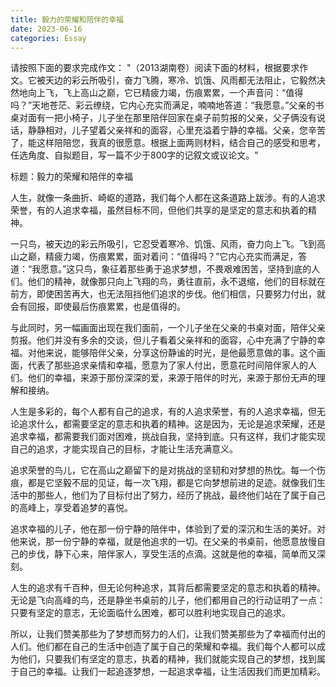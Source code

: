 ```yaml
---
title: 毅力的荣耀和陪伴的幸福
date: 2023-06-16
categories: Essay
---
```




请按照下面的要求完成作文：
"（2013湖南卷）阅读下面的材料，根据要求作文。它被天边的彩云所吸引，奋力飞腾，寒冷、饥饿、风雨都无法阻止，它毅然决然地向上飞，飞上高山之巅，它已精疲力竭，伤痕累累，一个声音问：“值得吗？”天地苍茫、彩云缭绕，它内心充实而满足，喃喃地答道：“我愿意。”父亲的书桌对面有一把小椅子，儿子坐在那里陪伴回家在桌子前剪报的父亲，父子俩没有说话，静静相对，儿子望着父亲祥和的面容，心里充溢着宁静的幸福。父亲，您辛苦了，能这样陪陪您，我真的很愿意。根据上面两则材料，结合自己的感受和思考，任选角度、自拟题目，写一篇不少于800字的记叙文或议论文。"

标题：毅力的荣耀和陪伴的幸福

人生，就像一条曲折、崎岖的道路，我们每个人都在这条道路上跋涉。有的人追求荣誉，有的人追求幸福，虽然目标不同，但他们共享的是坚定的意志和执着的精神。

一只鸟，被天边的彩云所吸引，它忍受着寒冷、饥饿、风雨，奋力向上飞。飞到高山之巅，精疲力竭，伤痕累累，面对着问：“值得吗？”它内心充实而满足，答道：“我愿意。”这只鸟，象征着那些勇于追求梦想，不畏艰难困苦，坚持到底的人们。他们的精神，就像那只向上飞翔的鸟，勇往直前，永不退缩，他们的目标就在前方，即使困苦再大，也无法阻挡他们追求的步伐。他们相信，只要努力付出，就会有回报，即使最后伤痕累累，也是值得的。

与此同时，另一幅画面出现在我们面前，一个儿子坐在父亲的书桌对面，陪伴父亲剪报。他们并没有多余的交谈，但儿子看着父亲祥和的面容，心中充满了宁静的幸福。对他来说，能够陪伴父亲，分享这份静谧的时光，是他最愿意做的事。这个画面，代表了那些追求亲情和幸福，愿意为了家人付出，愿意花时间陪伴家人的人们。他们的幸福，来源于那份深深的爱，来源于陪伴的时光，来源于那份无声的理解和接纳。

人生是多彩的，每个人都有自己的追求，有的人追求荣誉，有的人追求幸福，但无论追求什么，都需要坚定的意志和执着的精神。这是因为，无论是追求荣耀，还是追求幸福，都需要我们面对困难，挑战自我，坚持到底。只有这样，我们才能实现自己的追求，才能实现自己的目标，才能让生活充满意义。

追求荣誉的鸟儿，它在高山之巅留下的是对挑战的坚韧和对梦想的热忱。每一个伤痕，都是它坚毅不屈的见证，每一次飞翔，都是它向梦想前进的足迹。就像我们生活中的那些人，他们为了目标付出了努力，经历了挑战，最终他们站在了属于自己的高峰上，享受着追梦的喜悦。

追求幸福的儿子，他在那一份宁静的陪伴中，体验到了爱的深沉和生活的美好。对他来说，那一份宁静的幸福，就是他追求的一切。在父亲的书桌前，他愿意放慢自己的步伐，静下心来，陪伴家人，享受生活的点滴。这就是他的幸福，简单而又深刻。

人生的追求有千百种，但无论何种追求，其背后都需要坚定的意志和执着的精神。无论是飞向高峰的鸟，还是静坐书桌前的儿子，他们都用自己的行动证明了一点：只要有坚定的意志，无论面临什么困难，都可以胜利地实现自己的追求。

所以，让我们赞美那些为了梦想而努力的人们，让我们赞美那些为了幸福而付出的人们。他们都在自己的生活中创造了属于自己的荣耀和幸福。我们每个人都可以成为他们，只要我们有坚定的意志，执着的精神，我们就能实现自己的梦想，找到属于自己的幸福。让我们一起追逐梦想，一起追求幸福，让生活因我们而更加精彩。